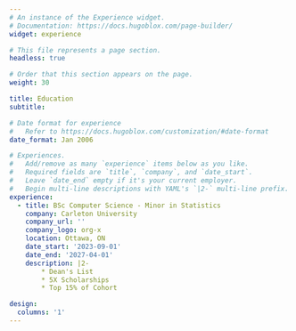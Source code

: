 ```yaml
---
# An instance of the Experience widget.
# Documentation: https://docs.hugoblox.com/page-builder/
widget: experience

# This file represents a page section.
headless: true

# Order that this section appears on the page.
weight: 30

title: Education
subtitle:

# Date format for experience
#   Refer to https://docs.hugoblox.com/customization/#date-format
date_format: Jan 2006

# Experiences.
#   Add/remove as many `experience` items below as you like.
#   Required fields are `title`, `company`, and `date_start`.
#   Leave `date_end` empty if it's your current employer.
#   Begin multi-line descriptions with YAML's `|2-` multi-line prefix.
experience:
  - title: BSc Computer Science - Minor in Statistics
    company: Carleton University
    company_url: ''
    company_logo: org-x
    location: Ottawa, ON
    date_start: '2023-09-01'
    date_end: '2027-04-01'
    description: |2-
        * Dean's List
        * 5X Scholarships
        * Top 15% of Cohort

design:
  columns: '1'
---
```

